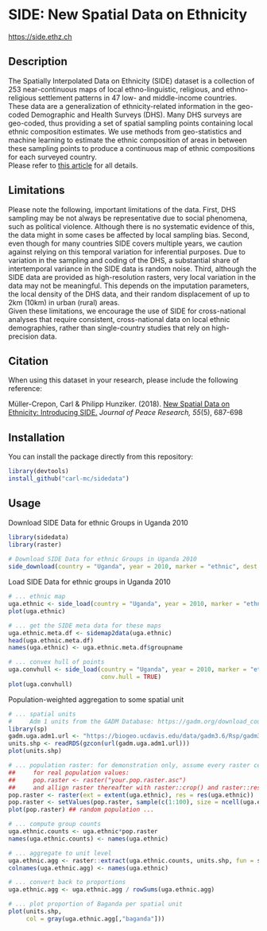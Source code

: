 # SIDE: New Spatial Data on Ethnicity

https://side.ethz.ch

Description
------------
The Spatially Interpolated Data on Ethnicity (SIDE) dataset is a collection of 253 near-continuous maps of local ethno-linguistic, religious, and ethno-religious settlement patterns in 47 low- and middle-income countries. These data are a generalization of ethnicity-related information in the geo-coded Demographic and Health Surveys (DHS). Many DHS surveys are geo-coded, thus providing a set of spatial sampling points containing local ethnic composition estimates. We use methods from geo-statistics and machine learning to estimate the ethnic composition of areas in between these sampling points to produce a continuous map of ethnic compositions for each surveyed country. 
  <br>
 Please refer to <a href="https://icr.ethz.ch/publications/spatial-data-on-ethnicity/" target="_blank">this article</a> for all details.
  
Limitations
------------
 Please note the following, important limitations of the data. First, DHS sampling may be not always be representative due to social phenomena, such as political violence. Although there is no systematic evidence of this, the data might in some cases be affected by local sampling bias.
Second, even though for many countries SIDE covers multiple years, we caution against relying on this temporal variation for inferential purposes. Due to variation in the sampling and coding of the DHS, a substantial share of intertemporal variance in the SIDE data is random noise.
Third, although the SIDE data are provided as high-resolution rasters, very local variation in the data may not be meaningful. This depends on the imputation parameters, the local density of the DHS data, and their random displacement of up to 2km (10km) in urban (rural) areas.
  <br>
 Given these limitations, we encourage the use of SIDE for cross-national analyses that require consistent, cross-national data on local ethnic demographies, rather than single-country studies that rely on high-precision data.
  
Citation
------------
When using this dataset in your research, please include the following reference:

Müller-Crepon, Carl & Philipp Hunziker. (2018). <a href="https://icr.ethz.ch/publications/spatial-data-on-ethnicity/" target="_blank">New Spatial Data on Ethnicity: Introducing SIDE.</a> <i>Journal of Peace Research, 55</i>(5), 687-698

Installation
------------

You can install the package directly from this repository:

``` r
library(devtools)
install_github("carl-mc/sidedata")
```

Usage
------------

Download SIDE Data for ethnic Groups in Uganda 2010
``` r
library(sidedata)
library(raster)
  
# Download SIDE Data for ethnic Groups in Uganda 2010
side_download(country = "Uganda", year = 2010, marker = "ethnic", dest.dir = getwd(), conv.hull = T)

```

Load SIDE Data for ethnic groups in Uganda 2010
``` r
# ... ethnic map
uga.ethnic <- side_load(country = "Uganda", year = 2010, marker = "ethnic", source.dir = getwd())
plot(uga.ethnic)

# ... get the SIDE meta data for these maps
uga.ethnic.meta.df <- sidemap2data(uga.ethnic)
head(uga.ethnic.meta.df)
names(uga.ethnic) <- uga.ethnic.meta.df$groupname

# ... convex hull of points
uga.convhull <- side_load(country = "Uganda", year = 2010, marker = "ethnic", source.dir = getwd(),
                          conv.hull = TRUE)
plot(uga.convhull)
```

Population-weighted aggregation to some spatial unit
```r
# ... spatial units 
#     Adm 1 units from the GADM Database: https://gadm.org/download_country_v3.html
library(sp)
gadm.uga.adm1.url <- "https://biogeo.ucdavis.edu/data/gadm3.6/Rsp/gadm36_UGA_1_sp.rds"
units.shp <- readRDS(gzcon(url(gadm.uga.adm1.url)))
plot(units.shp)

# ... population raster: for demonstration only, assume every raster cell has a random population between 1 and 1000)
##     for real population values: 
##     pop.raster <- raster("your.pop.raster.asc")
##     and allign raster thereafter with raster::crop() and raster::resample()
pop.raster <- raster(ext = extent(uga.ethnic), res = res(uga.ethnic))
pop.raster <- setValues(pop.raster, sample(c(1:100), size = ncell(uga.ethnic), replace = T))
plot(pop.raster) ## random population ...

# ... compute group counts
uga.ethnic.counts <- uga.ethnic*pop.raster
names(uga.ethnic.counts) <- names(uga.ethnic)

# ... aggregate to unit level
uga.ethnic.agg <- raster::extract(uga.ethnic.counts, units.shp, fun = sum, na.rm = T)
colnames(uga.ethnic.agg) <- names(uga.ethnic)

# ... convert back to proportions
uga.ethnic.agg <- uga.ethnic.agg / rowSums(uga.ethnic.agg)

# ... plot proportion of Baganda per spatial unit
plot(units.shp, 
     col = gray(uga.ethnic.agg[,"baganda"]))


```
